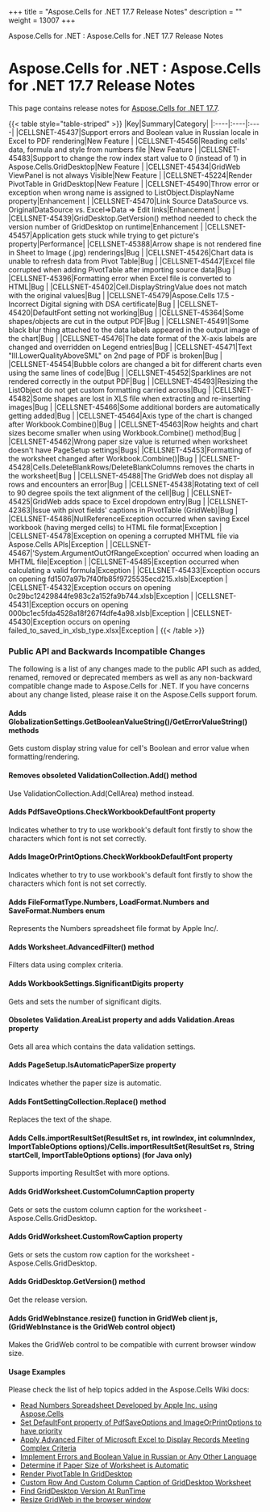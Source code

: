 +++
title = "Aspose.Cells for .NET 17.7 Release Notes" 
description = "" 
weight = 13007 
+++

Aspose.Cells for .NET : Aspose.Cells for .NET 17.7 Release Notes  

# Aspose.Cells for .NET : Aspose.Cells for .NET 17.7 Release Notes


This page contains release notes for [Aspose.Cells for .NET 17.7](https://downloads.aspose.com/cells/net/new-releases/aspose.cells-for-.net-17.7/).

{{< table style="table-striped" >}}
|Key|Summary|Category|
|:----|:----|:----|
|CELLSNET-45437|Support errors and Boolean value in Russian locale in Excel to PDF rendering|New Feature |
|CELLSNET-45456|Reading cells' data, formula and style from numbers file |New Feature |
|CELLSNET-45483|Support to change the row index start value to 0 (instead of 1) in Aspose.Cells.GridDesktop|New Feature |
|CELLSNET-45434|GridWeb ViewPanel is not always Visible|New Feature |
|CELLSNET-45224|Render PivotTable in GridDesktop|New Feature |
|CELLSNET-45490|Throw error or exception when wrong name is assigned to ListObject.DisplayName property|Enhancement |
|CELLSNET-45470|Link Source DataSource vs. OriginalDataSource vs. Excel=>Data => Edit links|Enhancement |
|CELLSNET-45439|GridDesktop.GetVersion() method needed to check the version number of GridDesktop on runtime|Enhancement |
|CELLSNET-45457|Application gets stuck while trying to get picture's property|Performance|
|CELLSNET-45388|Arrow shape is not rendered fine in Sheet to Image (.jpg) renderings|Bug |
|CELLSNET-45426|Chart data is unable to refresh data from Pivot Table|Bug |
|CELLSNET-45447|Excel file corrupted when adding PivotTable after importing source data|Bug |
|CELLSNET-45396|Formatting error when Excel file is converted to HTML|Bug |
|CELLSNET-45402|Cell.DisplayStringValue does not match with the original values|Bug |
|CELLSNET-45479|Aspose.Cells 17.5 - Incorrect Digital signing with DSA certificate|Bug |
|CELLSNET-45420|DefaultFont setting not working|Bug |
|CELLSNET-45364|Some shapes/objects are cut in the output PDF|Bug |
|CELLSNET-45491|Some black blur thing attached to the data labels appeared in the output image of the chart|Bug |
|CELLSNET-45476|The date format of the X-axis labels are changed and overridden on Legend entries|Bug |
|CELLSNET-45471|Text "III.LowerQualityAboveSML" on 2nd page of PDF is broken|Bug |
|CELLSNET-45454|Bubble colors are changed a bit for different charts even using the same lines of code|Bug |
|CELLSNET-45452|Sparklines are not rendered correctly in the output PDF|Bug |
|CELLSNET-45493|Resizing the ListObject do not get custom formatting carried across|Bug |
|CELLSNET-45482|Some shapes are lost in XLS file when extracting and re-inserting images|Bug |
|CELLSNET-45466|Some additional borders are automatically getting added|Bug |
|CELLSNET-45464|Axis type of the chart is changed after Workbook.Combine()|Bug |
|CELLSNET-45463|Row heights and chart sizes become smaller when using Workbook.Combine() method|Bug |
|CELLSNET-45462|Wrong paper size value is returned when worksheet doesn't have PageSetup settings|Bugs|
|CELLSNET-45453|Formatting of the worksheet changed after Workbook.Combine()|Bug |
|CELLSNET-45428|Cells.DeleteBlankRows/DeleteBlankColumns removes the charts in the worksheet|Bug |
|CELLSNET-45488|The GridWeb does not display all rows and encounters an error|Bug |
|CELLSNET-45438|Rotating text of cell to 90 degree spoils the text alignment of the cell|Bug |
|CELLSNET-45425|GridWeb adds space to Excel dropdown entry|Bug |
|CELLSNET-42363|Issue with pivot fields' captions in PivotTable (GridWeb)|Bug |
|CELLSNET-45486|NullReferenceException occurred when saving Excel workbook (having merged cells) to HTML file format|Exception |
|CELLSNET-45478|Exception on opening a corrupted MHTML file via Aspose.Cells APIs|Exception |
|CELLSNET-45467|'System.ArgumentOutOfRangeException' occurred when loading an MHTML file|Exception |
|CELLSNET-45485|Exception occurred when calculating a valid formula|Exception |
|CELLSNET-45433|Exception occurs on opening fd1507a97b7f40fb85f9725535ecd215.xlsb|Exception |
|CELLSNET-45432|Exception occurs on opening 0c29bc12429844fe983c2a152fa9b744.xlsb|Exception |
|CELLSNET-45431|Exception occurs on opening 000bc1ec5fda4528a18f267f4dfe4a98.xlsb|Exception |
|CELLSNET-45430|Exception occurs on opening failed\_to\_saved\_in\_xlsb\_type.xlsx|Exception |
{{< /table >}}

### Public API and Backwards Incompatible Changes

The following is a list of any changes made to the public API such as added, renamed, removed or deprecated members as well as any non-backward compatible change made to Aspose.Cells for .NET. If you have concerns about any change listed, please raise it on the Aspose.Cells support forum.

#### Adds GlobalizationSettings.GetBooleanValueString()/GetErrorValueString() methods

Gets custom display string value for cell's Boolean and error value when formatting/rendering.

#### Removes obsoleted ValidationCollection.Add() method

Use ValidationCollection.Add(CellArea) method instead.

#### Adds PdfSaveOptions.CheckWorkbookDefaultFont property

Indicates whether to try to use workbook's default font firstly to show the characters which font is not set correctly.

#### Adds ImageOrPrintOptions.CheckWorkbookDefaultFont property

Indicates whether to try to use workbook's default font firstly to show the characters which font is not set correctly.

#### Adds FileFormatType.Numbers, LoadFormat.Numbers and SaveFormat.Numbers enum

Represents the Numbers spreadsheet file format by Apple Inc/.

#### Adds Worksheet.AdvancedFilter() method

Filters data using complex criteria.

#### Adds WorkbookSettings.SignificantDigits property

Gets and sets the number of significant digits.

#### Obsoletes Validation.AreaList property and adds Validation.Areas property

Gets all area which contains the data validation settings.

#### Adds PageSetup.IsAutomaticPaperSize property

Indicates whether the paper size is automatic.

#### Adds FontSettingCollection.Replace() method

Replaces the text of the shape.

#### Adds Cells.importResultSet(ResultSet rs, int rowIndex, int columnIndex, ImportTableOptions options)/Cells.importResultSet(ResultSet rs, String startCell, ImportTableOptions options) (for Java only)

Supports importing ResultSet with more options.

#### Adds GridWorksheet.CustomColumnCaption property

Gets or sets the custom column caption for the worksheet - Aspose.Cells.GridDesktop.

#### Adds GridWorksheet.CustomRowCaption property

Gets or sets the custom row caption for the worksheet - Aspose.Cells.GridDesktop.

#### Adds GridDesktop.GetVersion() method

Get the release version.

#### Adds GridWebInstance.resize() function in GridWeb client js,(GridWebInstance is the GridWeb control object)

Makes the GridWeb control to be compatible with current browser window size.

#### Usage Examples

Please check the list of help topics added in the Aspose.Cells Wiki docs:

*   [Read Numbers Spreadsheet Developed by Apple Inc. using Aspose.Cells](https://docs2.aspose.com/cells/net/developerguide/loadingsavingconvertingandmanaging/read+numbers+spreadsheet+developed+by+apple+inc.+using+aspose.cells)
*   [Set DefaultFont property of PdfSaveOptions and ImageOrPrintOptions to have priority](https://docs2.aspose.com/cells/net/developerguide/fonts/set+defaultfont+property+of+pdfsaveoptions+and+imageorprintoptions+to+have+priority)
*   [Apply Advanced Filter of Microsoft Excel to Display Records Meeting Complex Criteria](https://docs2.aspose.com/cells/net/developerguide/data/apply+advanced+filter+of+microsoft+excel+to+display+records+meeting+complex+criteria)
*   [Implement Errors and Boolean Value in Russian or Any Other Language](https://docs2.aspose.com/cells/net/developerguide/workbooksettings/implement+errors+and+boolean+value+in+russian+or+any+other+language)
*   [Determine if Paper Size of Worksheet is Automatic](https://docs2.aspose.com/cells/net/developerguide/worksheets/pagesetupfeatures/determine+if+paper+size+of+worksheet+is+automatic)
*   [Render PivotTable In GridDesktop](https://docs2.aspose.com/cells/net/developerguide/asposecellsgriddesktop/pivottablesingriddesktop/render+pivottable+in+griddesktop)
*   [Custom Row And Custom Column Caption of GridDesktop Worksheet](https://docs2.aspose.com/cells/net/developerguide/asposecellsgriddesktop/workingwithrowsandcolumns/custom+row+and+custom+column+caption+of+griddesktop+worksheet)
*   [Find GridDesktop Version At RunTime](https://docs2.aspose.com/cells/net/developerguide/asposecellsgriddesktop/workingwithgriddesktop/find+griddesktop+version+at+runtime)
*   [Resize GridWeb in the browser window](https://docs2.aspose.com/cells/net/developerguide/asposecellsgridweb/workingwithgridwebclientsidescript/resize+gridweb+in+the+browser+window)

